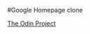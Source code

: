 #Google Homepage clone

[The Odin Project](https://www.theodinproject.com/paths/foundations/courses/foundations/lessons/html-css)

